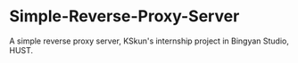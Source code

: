 # Simple-Reverse-Proxy-Server
A simple reverse proxy server, KSkun's internship project in Bingyan Studio, HUST.
